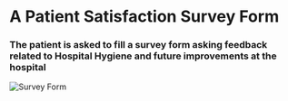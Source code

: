 # A Patient Satisfaction Survey Form

### The patient is asked to fill a survey form asking feedback related to Hospital Hygiene and future improvements at the hospital

![Survey Form](https://i.postimg.cc/P5Fm32th/Patient-satisfaction-survey-form.png)
